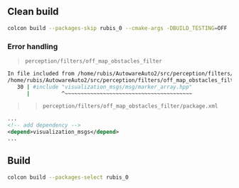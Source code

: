 ## Clean build

```bash
colcon build --packages-skip rubis_0 --cmake-args -DBUILD_TESTING=OFF -DCMAKE_CXX_FLAGS="-Wno-error=old-style-cast " -Dtf2_INCLUDE_DIRS="/home/rubis/ros2_foxy/install/tf2_sensor_msgs/include/;/opt/ros/foxy/include/"
```

### Error handling
> `perception/filters/off_map_obstacles_filter`

```bash
In file included from /home/rubis/AutowareAuto2/src/perception/filters/off_map_obstacles_filter/src/off_map_obstacles_filter.cpp:15:
/home/rubis/AutowareAuto2/src/perception/filters/off_map_obstacles_filter/include/off_map_obstacles_filter/off_map_obstacles_filter.hpp:30:10: fatal error: visualization_msgs/msg/marker_array.hpp: No such file or directory
   30 | #include "visualization_msgs/msg/marker_array.hpp"
      |          ^~~~~~~~~~~~~~~~~~~~~~~~~~~~~~~~~~~~~~~~~
```

>> `perception/filters/off_map_obstacles_filter/package.xml`

```xml
...
<!-- add dependency -->
<depend>visualization_msgs</depend>
...
```

## Build

```bash
colcon build --packages-select rubis_0
```
